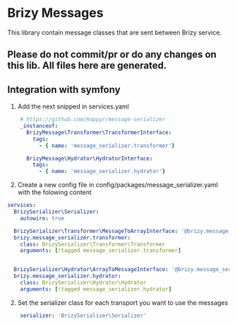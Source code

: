 # Brizy Messages

This library contain message classes that are sent between Brizy service.

## Please do not commit/pr or do any changes on this lib. All files here are generated.

## Integration with symfony

1. Add the next snipped in services.yaml

```yaml
    # https://github.com/Happyr/message-serializer
    _instanceof:
      BrizyMessage\Transformer\TransformerInterface:
        tags:
          - { name: 'message_serializer.transformer'}

      BrizyMessage\Hydrator\HydratorInterface:
        tags:
          - { name: 'message_serializer.hydrator'}
```

2. Create a new config file in config/packages/message_serializer.yaml with the folowing content
```yaml
services:
  BrizySerializer\Serializer:
    autowire: true

  BrizySerializer\Transformer\MessageToArrayInterface: '@brizy.message_serializer.transformer'
  brizy.message_serializer.transformer:
    class: BrizySerializer\Transformer\Transformer
    arguments: [!tagged message_serializer.transformer]


  BrizySerializer\Hydrator\ArrayToMessageInterface: '@brizy.message_serializer.hydrator'
  brizy.message_serializer.hydrator:
    class: BrizySerializer\Hydrator\Hydrator
    arguments: [!tagged message_serializer.hydrator]
```

2. Set the serializer class for each transport you want to use the messages

```yaml 
    serializer: 'BrizySerializer\Serializer'
```